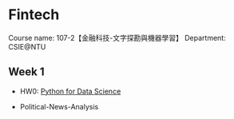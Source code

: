 # Fintech

Course name: 107-2【金融科技-文字探勘與機器學習】
Department: CSIE@NTU

## Week 1
* HW0: [Python for Data Science](https://cognitiveclass.ai/courses/python-for-data-science/)

* Political-News-Analysis